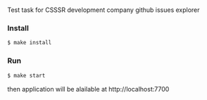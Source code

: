 # 
Test task for CSSSR development company
github issues explorer

### Install

```sh
$ make install
```

### Run

```sh
$ make start
```
then application will be alailable at http://localhost:7700